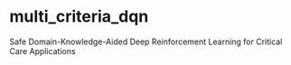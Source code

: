 # multi_criteria_dqn
 Safe Domain-Knowledge-Aided Deep Reinforcement Learning for Critical Care Applications
